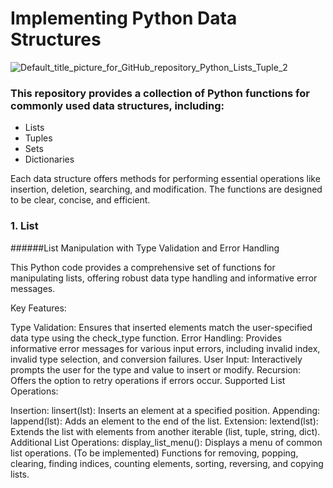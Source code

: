 # Implementing Python Data Structures

![Default_title_picture_for_GitHub_repository_Python_Lists_Tuple_2](https://github.com/pgnikolov/implementing-python-data-structures/assets/151896883/e21970fa-c162-4dea-aef6-f5d46585b818)

### This repository provides a collection of Python functions for commonly used data structures, including:

* Lists
* Tuples
* Sets
* Dictionaries

Each data structure offers methods for performing essential operations like insertion, deletion, searching, and modification. 
The functions are designed to be clear, concise, and efficient.

### 1. List

######List Manipulation with Type Validation and Error Handling

This Python code provides a comprehensive set of functions for manipulating lists, offering robust data type handling and informative error messages.

Key Features:

Type Validation: Ensures that inserted elements match the user-specified data type using the check_type function.
Error Handling: Provides informative error messages for various input errors, including invalid index, invalid type selection, and conversion failures.
User Input: Interactively prompts the user for the type and value to insert or modify.
Recursion: Offers the option to retry operations if errors occur.
Supported List Operations:

Insertion:
linsert(lst): Inserts an element at a specified position.
Appending:
lappend(lst): Adds an element to the end of the list.
Extension:
lextend(lst): Extends the list with elements from another iterable (list, tuple, string, dict).
Additional List Operations:
display_list_menu(): Displays a menu of common list operations.
(To be implemented) Functions for removing, popping, clearing, finding indices, counting elements, sorting, reversing, and copying lists.



